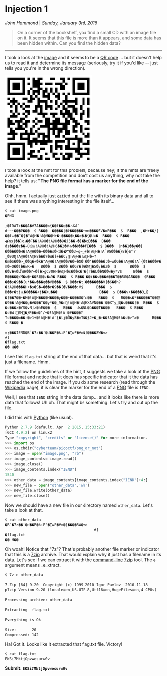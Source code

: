 __Injection 1__
==============

_John Hammond_ | _Sunday, January 3rd, 2016_ 

 
> On a corner of the bookshelf, you find a small CD with an image file on it. It seems that this file is more than it appears, and some data has been hidden within. Can you find the hidden data? 


----------

I took a look at the [image](image.png) and it seems to be a [QR code] ... but it doesn't help us to read it and determine its message (seriously, try it if you'd like -- just tells you you're in the wrong direction).

![Image](image.png)

I took a look at the hint for this problem, because hey; if the hints are freely available from the competition and don't cost us anything, why not take the help? it tells us: __"The PNG file format has a marker for the end of the image."__

Ohh, hmm. I actually just [`cat`][cat]ted out the file with its binary data and all to see if there was anything interesting in the file itself...

```
$ cat image.png
�PNG

;�IDATx���A�#7A����<{��f��q��ݖ&A`
d~~~���ߧ���  $ B���  �����|�߶������+ռn����SV�oE���  $  B���  ,�H+��/}��fש��^�{�"A@H�!A@H��H+�~�����\��>�ۮ�{�U=�  B���  $ B��� �͑nsj��}oۿ��Ϝ��!A@H�!A@H��9�J5��-�}��cE���  B���  ds����z�ܴ�~Ǖ۞ӊ!A@H�!A@H؞#�2��6w��ϯ���fE���  $ B���  |n��1��y��}�������H�!A@H���~����s�<d��͝^��3=ǫ~_+�!A@H�!A`9G����}8�}W^?_�9UŊ!A@H�!A@H8���?�W�]+��C;Ŋ!A@H�!A@H�~?�m�S���>_��q�+�k�"A@H�!A@H��V��=�Ծ�]��'������:�~w�G��!A@H�!A`{�t����#�:?m�=Q��)��wR=�   B���  $ B��� ��Gr�]��W΋�5�;��Z�  $      B���  $ ��v�v�ڴWΗ��?=�[�>gϹv0HH�A@H�s���K�r�{r��L��N��w�y*V$     B���  $ B�����/M�w�~��S繭�z�ҩ9� B���  $ B��� ��i��s���#���T��5G�AB���  $B��� ���s�9��{u*��w���q��VB���  $ B��r�tj��������V]�6��h?�!A@H����H+�s�S�=���r�9��{�V����:V$      B���  $ B��r�tjѩ�6����<j��Xu���                   B���  $ B���v+�����ڷ3}�]��7��~�H�!A@H����H����y���~����U�^ε��   B���  $   B���s�*������T��횞�9��!A@H��g�#���^��y*��_9�nŊ!A@H�!A@HXΑVN���'��X^y_Щ�s����[�  B���  $ �s���z�ҮS�vN]z�hE���  $   B���  ds�WL�ù���T����   B���  $ B��� �s�Wί۝GM﫹�}P��=�^/+�!A@H�!A �#����?Ts����m��r�>1+�!A@H�!A`{�tj�Ǯ�yB�=T��}J+�_�ޏ��!A@H�!A�s�>"x�      B���  $ B��� �
                          =;���IEND�B`�7z��'�d��P�kiF"�ƮwF�#m�]����8W�v> 
#]
�flag.txt
�� H�� 
```

I see this `flag.txt` string at the end of that data... but that is weird that it's just a filename. Hmm.

If we follow the guidelines of the hint, it suggests we take a look at the [PNG] file format and notice that it does has specific indicator that it the data has reached the end of the image. If you do some research (read through the [Wikipedia] page), it is clear the marker for the end of a [PNG] file is `IEND`.

Well, I see that `IEND` string in the data dump... and it looks like there is more data that follows! Uh oh. That might be something. Let's try and cut up the file.

I did this with [Python][Python] (like usual).

``` python
Python 2.7.9 (default, Apr  2 2015, 15:33:21) 
[GCC 4.9.2] on linux2
Type "copyright", "credits" or "license()" for more information.
>>> import os
>>> os.chdir("cyberteam/picoctf/png_or_not")
>>> image = open("image.png", "rb")
>>> image_contents= image.read()
>>> image.close()
>>> image_contents.index("IEND")
1540
>>> other_data = image_contents[image_contents.index("IEND")+4:]
>>> new_file = open("other_data",'wb')
>>> new_file.write(other_data)
>>> new_file.close()
```

Now we should have a new file in our directory named `other_data`. Let's take a look at that.

```
$ cat other_data
�B`�7z��'�d��P�kiF"�ƮwF�#m�]����8W�v>   
                                        #]
�flag.txt
�� H�� 
```

Oh woah! Notice that "7z"? That's probably another file marker or indicator that this is a [7zip] archive. That would explain why it just has a filename in its data. Let's see if we can extract it with the [command-line][command-line] [7zip] tool. The `e` argument means _e_xtract.

```
$ 7z e other_data 

7-Zip [64] 9.20  Copyright (c) 1999-2010 Igor Pavlov  2010-11-18
p7zip Version 9.20 (locale=en_US.UTF-8,Utf16=on,HugeFiles=on,4 CPUs)

Processing archive: other_data

Extracting  flag.txt

Everything is Ok

Size:       20
Compressed: 142
```

Ha! Got it. Looks like it extracted that flag.txt file. Victory!

```
$ cat flag.txt 
EKSi7MktjOpvwesurw0v
```

__Submit: `EKSi7MktjOpvwesurw0v`__

[netcat]: https://en.wikipedia.org/wiki/Netcat
[Wikipedia]: https://www.wikipedia.org/
[Linux]: https://www.linux.com/
[man page]: https://en.wikipedia.org/wiki/Man_page
[PuTTY]: http://www.putty.org/
[ssh]: https://en.wikipedia.org/wiki/Secure_Shell
[Windows]: http://www.microsoft.com/en-us/windows
[virtual machine]: https://en.wikipedia.org/wiki/Virtual_machine
[VM]: https://en.wikipedia.org/wiki/Virtual_machine
[operating system]:https://en.wikipedia.org/wiki/Operating_system
[OS]: https://en.wikipedia.org/wiki/Operating_system
[VMWare]: http://www.vmware.com/
[VirtualBox]: https://www.virtualbox.org/
[hostname]: https://en.wikipedia.org/wiki/Hostname
[port number]: https://en.wikipedia.org/wiki/Port_%28computer_networking%29
[distribution]:https://en.wikipedia.org/wiki/Linux_distribution
[Ubuntu]: http://www.ubuntu.com/
[ISO]: https://en.wikipedia.org/wiki/ISO_image
[standard streams]: https://en.wikipedia.org/wiki/Standard_streams
[standard output]: https://en.wikipedia.org/wiki/Standard_streams
[standard input]: https://en.wikipedia.org/wiki/Standard_streams
[read]: http://ss64.com/bash/read.html
[variable]: https://en.wikipedia.org/wiki/Variable_%28computer_science%29
[command substitution]: http://www.tldp.org/LDP/abs/html/commandsub.html
[permissions]: https://en.wikipedia.org/wiki/File_system_permissions
[redirection]: http://www.tldp.org/LDP/abs/html/io-redirection.html
[pipe]: http://www.tldp.org/LDP/abs/html/io-redirection.html
[piping]: http://www.tldp.org/LDP/abs/html/io-redirection.html
[tmp]: http://www.tldp.org/LDP/Linux-Filesystem-Hierarchy/html/tmp.html
[curl]: http://curl.haxx.se/
[cl1p.net]: https://cl1p.net/
[request]: http://www.w3.org/Protocols/rfc2616/rfc2616-sec5.html
[POST request]: https://en.wikipedia.org/wiki/POST_%28HTTP%29
[Python]: http://python.org/
[interpreter]: https://en.wikipedia.org/wiki/List_of_command-line_interpreters
[requests]: http://docs.python-requests.org/en/latest/
[urllib]: https://docs.python.org/2/library/urllib.html
[file handling with Python]: https://docs.python.org/2/tutorial/inputoutput.html#reading-and-writing-files
[bash]: https://www.gnu.org/software/bash/
[Assembly]: https://en.wikipedia.org/wiki/Assembly_language
[the stack]:  https://en.wikipedia.org/wiki/Stack_%28abstract_data_type%29
[register]: http://www.tutorialspoint.com/assembly_programming/assembly_registers.htm
[hex]: https://en.wikipedia.org/wiki/Hexadecimal
[hexadecimal]: https://en.wikipedia.org/wiki/Hexadecimal
[archive file]: https://en.wikipedia.org/wiki/Archive_file
[zip file]: https://en.wikipedia.org/wiki/Zip_%28file_format%29
[gigabytes]: https://en.wikipedia.org/wiki/Gigabyte
[GB]: https://en.wikipedia.org/wiki/Gigabyte
[GUI]: https://en.wikipedia.org/wiki/Graphical_user_interface
[Wireshark]: https://www.wireshark.org/
[FTP]: https://en.wikipedia.org/wiki/File_Transfer_Protocol
[client and server]: https://simple.wikipedia.org/wiki/Client-server
[RETR]: http://cr.yp.to/ftp/retr.html
[FTP server]: https://help.ubuntu.com/lts/serverguide/ftp-server.html
[SFTP]: https://en.wikipedia.org/wiki/SSH_File_Transfer_Protocol
[SSL]: https://en.wikipedia.org/wiki/Transport_Layer_Security
[encryption]: https://en.wikipedia.org/wiki/Encryption
[HTML]: https://en.wikipedia.org/wiki/HTML
[Flask]: http://flask.pocoo.org/
[SQL]: https://en.wikipedia.org/wiki/SQL
[and]: https://en.wikipedia.org/wiki/Logical_conjunction
[Cyberstakes]: https://cyberstakesonline.com/
[cat]: https://en.wikipedia.org/wiki/Cat_%28Unix%29
[symbolic link]: https://en.wikipedia.org/wiki/Symbolic_link
[symlink]: https://en.wikipedia.org/wiki/Symbolic_link
[ln]: https://en.wikipedia.org/wiki/Ln_%28Unix%29
[absolute path]: https://en.wikipedia.org/wiki/Path_%28computing%29
[CTF]: https://en.wikipedia.org/wiki/Capture_the_flag#Computer_security
[Cyberstakes]: https://cyberstakesonline.com/
[OverTheWire]: http://overthewire.org/
[Leviathan]: http://overthewire.org/wargames/leviathan/
[ls]: https://en.wikipedia.org/wiki/Ls
[grep]: https://en.wikipedia.org/wiki/Grep
[strings]: http://linux.die.net/man/1/strings
[ltrace]: http://linux.die.net/man/1/ltrace
[C]: https://en.wikipedia.org/wiki/C_%28programming_language%29
[strcmp]: http://linux.die.net/man/3/strcmp
[access]: http://pubs.opengroup.org/onlinepubs/009695399/functions/access.html
[system]: http://linux.die.net/man/3/system
[real user ID]: https://en.wikipedia.org/wiki/User_identifier
[effective user ID]: https://en.wikipedia.org/wiki/User_identifier
[brute force]: https://en.wikipedia.org/wiki/Brute-force_attack
[for loop]: https://en.wikipedia.org/wiki/For_loop
[bash programming]: http://tldp.org/HOWTO/Bash-Prog-Intro-HOWTO.html
[Behemoth]: http://overthewire.org/wargames/behemoth/
[command line]: https://en.wikipedia.org/wiki/Command-line_interface
[command-line]: https://en.wikipedia.org/wiki/Command-line_interface
[cli]: https://en.wikipedia.org/wiki/Command-line_interface
[PHP]: https://php.net/
[URL]: https://en.wikipedia.org/wiki/Uniform_Resource_Locator
[TamperData]: https://addons.mozilla.org/en-US/firefox/addon/tamper-data/
[Firefox]: https://www.mozilla.org/en-US/firefox/new/?product=firefox-3.6.8&os=osx%E2%8C%A9=en-US
[Caesar Cipher]: https://en.wikipedia.org/wiki/Caesar_cipher
[Google Reverse Image Search]: https://www.google.com/imghp
[PicoCTF]: https://picoctf.com/
[JavaScript]: https://www.javascript.com/
[base64]: https://en.wikipedia.org/wiki/Base64
[client-side]: https://en.wikipedia.org/wiki/Client-side_scripting
[client side]: https://en.wikipedia.org/wiki/Client-side_scripting
[javascript:alert]: http://www.w3schools.com/js/js_popup.asp
[Java]: https://www.java.com/en/
[2147483647]: https://en.wikipedia.org/wiki/2147483647_%28number%29
[XOR]: https://en.wikipedia.org/wiki/Exclusive_or
[XOR cipher]: https://en.wikipedia.org/wiki/XOR_cipher
[quipqiup.com]: http://www.quipqiup.com/
[PDF]: https://en.wikipedia.org/wiki/Portable_Document_Format
[pdfimages]: http://linux.die.net/man/1/pdfimages
[ampersand]: https://en.wikipedia.org/wiki/Ampersand
[URL encoding]: https://en.wikipedia.org/wiki/Percent-encoding
[Percent encoding]: https://en.wikipedia.org/wiki/Percent-encoding
[URL-encoding]: https://en.wikipedia.org/wiki/Percent-encoding
[Percent-encoding]: https://en.wikipedia.org/wiki/Percent-encoding
[endianness]: https://en.wikipedia.org/wiki/Endianness
[ASCII]: https://en.wikipedia.org/wiki/ASCII
[struct]: https://docs.python.org/2/library/struct.html
[pcap]: https://en.wikipedia.org/wiki/Pcap
[packet capture]: https://en.wikipedia.org/wiki/Packet_analyzer
[HTTP]: https://en.wikipedia.org/wiki/Hypertext_Transfer_Protocol
[Wireshark filters]: https://wiki.wireshark.org/DisplayFilters
[SSL]: https://en.wikipedia.org/wiki/Transport_Layer_Security
[Assembly]: https://en.wikipedia.org/wiki/Assembly_language
[Assembly Syntax]: https://en.wikipedia.org/wiki/X86_assembly_language#Syntax
[Intel Syntax]: https://en.wikipedia.org/wiki/X86_assembly_language
[Intel or AT&T]: http://www.imada.sdu.dk/Courses/DM18/Litteratur/IntelnATT.htm
[AT&T syntax]: https://en.wikibooks.org/wiki/X86_Assembly/GAS_Syntax
[GET request]: https://en.wikipedia.org/wiki/Hypertext_Transfer_Protocol#Request_methods
[GET requests]: https://en.wikipedia.org/wiki/Hypertext_Transfer_Protocol#Request_methods
[IP Address]: https://en.wikipedia.org/wiki/IP_address
[IP Addresses]: https://en.wikipedia.org/wiki/IP_address
[MAC Address]: https://en.wikipedia.org/wiki/MAC_address
[session]: https://en.wikipedia.org/wiki/Session_%28computer_science%29
[Cookie Manager+]: https://addons.mozilla.org/en-US/firefox/addon/cookies-manager-plus/
[hexedit]: http://linux.die.net/man/1/hexedit
[Google]: http://google.com/
[Scapy]: http://www.secdev.org/projects/scapy/
[ARP]: https://en.wikipedia.org/wiki/Address_Resolution_Protocol
[UDP]: https://en.wikipedia.org/wiki/User_Datagram_Protocol
[SQL injection]: https://en.wikipedia.org/wiki/SQL_injection
[sqlmap]: http://sqlmap.org/
[sqlite]: https://www.sqlite.org/
[MD5]: https://en.wikipedia.org/wiki/MD5
[OpenSSL]: https://www.openssl.org/
[Burpsuite]:https://portswigger.net/burp/
[Burpsuite.jar]:https://portswigger.net/burp/
[Burp]:https://portswigger.net/burp/
[NULL character]: https://en.wikipedia.org/wiki/Null_character
[Format String Vulnerability]: http://www.cis.syr.edu/~wedu/Teaching/cis643/LectureNotes_New/Format_String.pdf
[printf]: http://pubs.opengroup.org/onlinepubs/009695399/functions/fprintf.html
[argument]: https://en.wikipedia.org/wiki/Parameter_%28computer_programming%29
[arguments]: https://en.wikipedia.org/wiki/Parameter_%28computer_programming%29
[parameter]: https://en.wikipedia.org/wiki/Parameter_%28computer_programming%29
[parameters]: https://en.wikipedia.org/wiki/Parameter_%28computer_programming%29
[Vortex]: http://overthewire.org/wargames/vortex/
[socket]: https://docs.python.org/2/library/socket.html
[file descriptor]: https://en.wikipedia.org/wiki/File_descriptor
[file descriptors]: https://en.wikipedia.org/wiki/File_descriptor
[Forth]: https://en.wikipedia.org/wiki/Forth_%28programming_language%29
[github]: https://github.com/
[buffer overflow]: https://en.wikipedia.org/wiki/Buffer_overflow
[try harder]: https://www.offensive-security.com/when-things-get-tough/
[segmentation fault]: https://en.wikipedia.org/wiki/Segmentation_fault
[seg fault]: https://en.wikipedia.org/wiki/Segmentation_fault
[segfault]: https://en.wikipedia.org/wiki/Segmentation_fault
[shellcode]: https://en.wikipedia.org/wiki/Shellcode
[sploit-tools]: https://github.com/SaltwaterC/sploit-tools
[Kali]: https://www.kali.org/
[Kali Linux]: https://www.kali.org/
[gdb]: https://www.gnu.org/software/gdb/
[gdb tutorial]: http://www.unknownroad.com/rtfm/gdbtut/gdbtoc.html
[payload]: https://en.wikipedia.org/wiki/Payload_%28computing%29
[peda]: https://github.com/longld/peda
[git]: https://git-scm.com/
[home directory]: https://en.wikipedia.org/wiki/Home_directory
[NOP slide]:https://en.wikipedia.org/wiki/NOP_slide
[NOP]: https://en.wikipedia.org/wiki/NOP
[examine]: https://sourceware.org/gdb/onlinedocs/gdb/Memory.html
[stack pointer]: http://stackoverflow.com/questions/1395591/what-is-exactly-the-base-pointer-and-stack-pointer-to-what-do-they-point
[little endian]: https://en.wikipedia.org/wiki/Endianness
[big endian]: https://en.wikipedia.org/wiki/Endianness
[endianness]: https://en.wikipedia.org/wiki/Endianness
[pack]: https://docs.python.org/2/library/struct.html#struct.pack
[ash]:https://en.wikipedia.org/wiki/Almquist_shell
[dash]: https://en.wikipedia.org/wiki/Almquist_shell
[shell]: https://en.wikipedia.org/wiki/Shell_%28computing%29
[pwntools]: https://github.com/Gallopsled/pwntools
[colorama]: https://pypi.python.org/pypi/colorama
[objdump]: https://en.wikipedia.org/wiki/Objdump
[UPX]: http://upx.sourceforge.net/
[64-bit]: https://en.wikipedia.org/wiki/64-bit_computing
[breakpoint]: https://en.wikipedia.org/wiki/Breakpoint
[stack frame]: http://www.cs.umd.edu/class/sum2003/cmsc311/Notes/Mips/stack.html
[format string]: http://codearcana.com/posts/2013/05/02/introduction-to-format-string-exploits.html
[format specifiers]: http://web.eecs.umich.edu/~bartlett/printf.html
[format specifier]: http://web.eecs.umich.edu/~bartlett/printf.html
[variable expansion]: https://www.gnu.org/software/bash/manual/html_node/Shell-Parameter-Expansion.html
[base pointer]: http://stackoverflow.com/questions/1395591/what-is-exactly-the-base-pointer-and-stack-pointer-to-what-do-they-point
[dmesg]: https://en.wikipedia.org/wiki/Dmesg
[Android]: https://www.android.com/
[.apk]:https://en.wikipedia.org/wiki/Android_application_package
[decompiler]: https://en.wikipedia.org/wiki/Decompiler
[decompile Java code]: http://www.javadecompilers.com/
[jadx]: https://github.com/skylot/jadx
[.img]: https://en.wikipedia.org/wiki/IMG_%28file_format%29
[binwalk]: http://binwalk.org/
[JPEG]: https://en.wikipedia.org/wiki/JPEG
[JPG]: https://en.wikipedia.org/wiki/JPEG
[disk image]: https://en.wikipedia.org/wiki/Disk_image
[foremost]: http://foremost.sourceforge.net/
[eog]: https://wiki.gnome.org/Apps/EyeOfGnome
[function pointer]: https://en.wikipedia.org/wiki/Function_pointer
[machine code]: https://en.wikipedia.org/wiki/Machine_code
[compiled language]: https://en.wikipedia.org/wiki/Compiled_language
[compiler]: https://en.wikipedia.org/wiki/Compiler
[scripting language]: https://en.wikipedia.org/wiki/Scripting_language
[shell-storm.org]: http://shell-storm.org/
[shell-storm]:http://shell-storm.org/
[shellcode database]: http://shell-storm.org/shellcode/
[gdb-peda]: https://github.com/longld/peda
[x86]: https://en.wikipedia.org/wiki/X86
[Intel x86]: https://en.wikipedia.org/wiki/X86
[sh]: https://en.wikipedia.org/wiki/Bourne_shell
[/bin/sh]: https://en.wikipedia.org/wiki/Bourne_shell
[SANS]: https://www.sans.org/
[Holiday Hack Challenge]: https://holidayhackchallenge.com/
[USCGA]: http://uscga.edu/
[United States Coast Guard Academy]: http://uscga.edu/
[US Coast Guard Academy]: http://uscga.edu/
[Academy]: http://uscga.edu/
[Coast Guard Academy]: http://uscga.edu/
[Hackfest]: https://www.sans.org/event/pen-test-hackfest-2015
[SSID]: https://en.wikipedia.org/wiki/Service_set_%28802.11_network%29
[DNS]: https://en.wikipedia.org/wiki/Domain_Name_System
[Python:base64]: https://docs.python.org/2/library/base64.html
[OpenWRT]: https://openwrt.org/
[node.js]: https://nodejs.org/en/
[MongoDB]: https://www.mongodb.org/
[Mongo]: https://www.mongodb.org/
[SuperGnome 01]: http://52.2.229.189/
[Shodan]: https://www.shodan.io/
[SuperGnome 02]: http://52.34.3.80/
[SuperGnome 04]: http://52.192.152.132/
[SuperGnome 05]: http://54.233.105.81/
[SuperGnome 03]: http://52.64.191.71/
[Eagle]: https://en.wikipedia.org/wiki/USCGC_Eagle_%28WIX-327%29
[daily dispatch]: http://austinkleon.com/show-your-work/
[johnhammond.org]: http://johnhammond.org
[GoDaddy]: https://www.godaddy.com/
[Markdown Editing]: https://github.com/SublimeText-Markdown/MarkdownEditing
[MarkdownEditing]: https://github.com/SublimeText-Markdown/MarkdownEditing
[Sublime Text]: http://www.sublimetext.com/
[Sublime Text 2]: http://www.sublimetext.com/
[John Hammond]: http://johnhammond.org
[Coyote Ugly]: http://www.imdb.com/title/tt0200550/
[Chili's]: http://www.chilis.com/EN/Pages/home.aspx
[Pebble]: https://www.pebble.com/
[smartwatch]: https://en.wikipedia.org/wiki/Smartwatch
[Pebble Time]: https://www.pebble.com/pebble-time-smartwatch-features
[Pebble Time Round]: https://www.pebble.com/pebble-time-round-smartwatch-features
[YouTube]: https://www.youtube.com/
[Pebble SDK]: https://developer.getpebble.com/
[qemu-pebble]: https://developer.getpebble.com/blog/2015/01/30/Development-Of-The-Pebble-Emulator/
[Show Your Work!]: http://austinkleon.com/show-your-work/
[Show Your Work]: http://austinkleon.com/show-your-work/
[task]: https://taskwarrior.org/
[taskwarrior]: https://taskwarrior.org/
[memory corruption]: https://en.wikipedia.org/wiki/Memory_corruption
[binary exploitation]: https://trailofbits.github.io/ctf/exploits/binary1.html
[time-based]: http://www.sqlinjection.net/time-based/
[QR code]: https://en.wikipedia.org/wiki/QR_code
[PNG]: https://en.wikipedia.org/wiki/Portable_Network_Graphics
[7-zip]: http://www.7-zip.org/
[7zip]: http://www.7-zip.org/